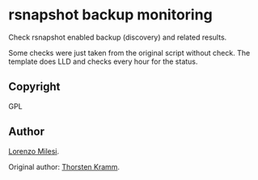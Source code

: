rsnapshot backup monitoring
===========================

Check rsnapshot enabled backup (discovery) and related results.

Some checks were just taken from the original script without check. The template does LLD and checks every hour for the status.

Copyright
---------
GPL

Author
------
[Lorenzo Milesi](http://www.yetopen.it).

Original author: [Thorsten Kramm](https://github.com/lab4/check_rsnapshot).
